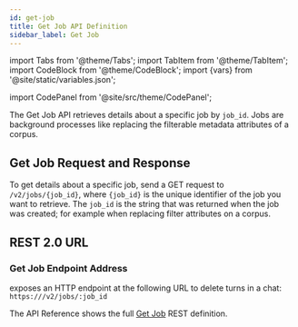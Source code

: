 ```yaml
---
id: get-job
title: Get Job API Definition
sidebar_label: Get Job
---
```


import Tabs from '@theme/Tabs';
import TabItem from '@theme/TabItem';
import CodeBlock from '@theme/CodeBlock';
import {vars} from '@site/static/variables.json';

import CodePanel from '@site/src/theme/CodePanel';


The Get Job API retrieves details about a specific job by `job_id`. Jobs are
background processes like replacing the filterable metadata attributes of a
corpus.

## Get Job Request and Response

To get details about a specific job, send a GET request to `/v2/jobs/{job_id}`,
where `{job_id}` is the unique identifier of the job you want to retrieve.
The `job_id` is the string that was returned when the job was created; for
example when replacing filter attributes on a corpus.

## REST 2.0 URL

### Get Job Endpoint Address

<Config v="names.product"/> exposes an HTTP endpoint at the following URL
to delete turns in a chat:
<code>https://<Config v="domains.rest.indexing"/>/v2/jobs/:job_id</code>

The API Reference shows the full [Get Job](/docs/rest-api/get-job) REST definition.
